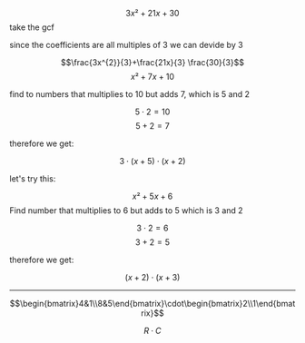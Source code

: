 
 $$3x²+21x+30$$
  take the gcf


since the coefficients are all multiples of 3 we can devide by 3

$$\frac{3x^{2}}{3}+\frac{21x}{3} \frac{30}{3}$$
$$x²+7x+10$$

find to numbers that multiplies to 10 but adds 7, which is 5 and 2

$$5\cdot 2 = 10$$
$$5+2=7$$

therefore we get:


$$3\cdot(x+5)\cdot(x+2)$$


let's try this:

$$x²+5x+6$$
Find number that multiplies to 6 but adds to 5 which is 3 and 2

$$3\cdot2=6$$
$$3+2=5$$

therefore we get:


$$(x+2)\cdot(x+3)$$

--- 

$$\begin{bmatrix}4&1\\8&5\end{bmatrix}\cdot\begin{bmatrix}2\\1\end{bmatrix}$$


$$R\cdot C$$
